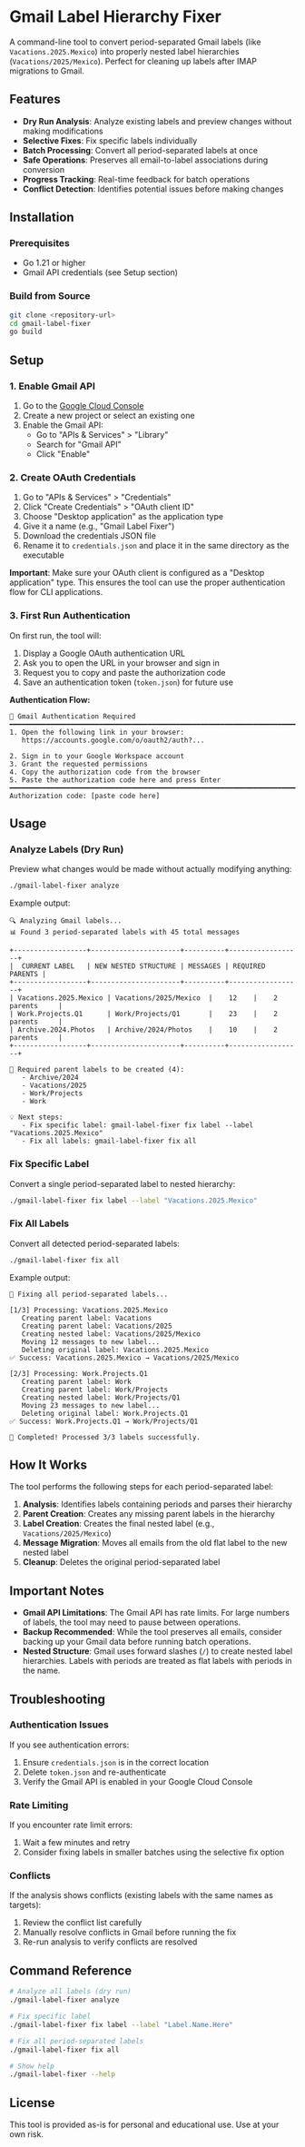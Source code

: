 # Gmail Label Hierarchy Fixer

A command-line tool to convert period-separated Gmail labels (like `Vacations.2025.Mexico`) into properly nested label hierarchies (`Vacations/2025/Mexico`). Perfect for cleaning up labels after IMAP migrations to Gmail.

## Features

- **Dry Run Analysis**: Analyze existing labels and preview changes without making modifications
- **Selective Fixes**: Fix specific labels individually 
- **Batch Processing**: Convert all period-separated labels at once
- **Safe Operations**: Preserves all email-to-label associations during conversion
- **Progress Tracking**: Real-time feedback for batch operations
- **Conflict Detection**: Identifies potential issues before making changes

## Installation

### Prerequisites

- Go 1.21 or higher
- Gmail API credentials (see Setup section)

### Build from Source

```bash
git clone <repository-url>
cd gmail-label-fixer
go build
```

## Setup

### 1. Enable Gmail API

1. Go to the [Google Cloud Console](https://console.cloud.google.com/)
2. Create a new project or select an existing one
3. Enable the Gmail API:
   - Go to "APIs & Services" > "Library"
   - Search for "Gmail API" 
   - Click "Enable"

### 2. Create OAuth Credentials

1. Go to "APIs & Services" > "Credentials"
2. Click "Create Credentials" > "OAuth client ID"
3. Choose "Desktop application" as the application type
4. Give it a name (e.g., "Gmail Label Fixer")
5. Download the credentials JSON file
6. Rename it to `credentials.json` and place it in the same directory as the executable

**Important**: Make sure your OAuth client is configured as a "Desktop application" type. This ensures the tool can use the proper authentication flow for CLI applications.

### 3. First Run Authentication

On first run, the tool will:
1. Display a Google OAuth authentication URL
2. Ask you to open the URL in your browser and sign in
3. Request you to copy and paste the authorization code
4. Save an authentication token (`token.json`) for future use

**Authentication Flow:**
```
🔐 Gmail Authentication Required
━━━━━━━━━━━━━━━━━━━━━━━━━━━━━━━━━━━━━━━━━━━━━━━━━━━━━━━━━━━━━━━━━━━━━━━━━━━━
1. Open the following link in your browser:
   https://accounts.google.com/o/oauth2/auth?...

2. Sign in to your Google Workspace account
3. Grant the requested permissions
4. Copy the authorization code from the browser
5. Paste the authorization code here and press Enter
━━━━━━━━━━━━━━━━━━━━━━━━━━━━━━━━━━━━━━━━━━━━━━━━━━━━━━━━━━━━━━━━━━━━━━━━━━━━
Authorization code: [paste code here]
```

## Usage

### Analyze Labels (Dry Run)

Preview what changes would be made without actually modifying anything:

```bash
./gmail-label-fixer analyze
```

Example output:
```
🔍 Analyzing Gmail labels...
📊 Found 3 period-separated labels with 45 total messages

+------------------+----------------------+----------+------------------+
|  CURRENT LABEL   | NEW NESTED STRUCTURE | MESSAGES | REQUIRED PARENTS |
+------------------+----------------------+----------+------------------+
| Vacations.2025.Mexico | Vacations/2025/Mexico  |    12    |    2 parents     |
| Work.Projects.Q1      | Work/Projects/Q1       |    23    |    2 parents     |
| Archive.2024.Photos   | Archive/2024/Photos    |    10    |    2 parents     |
+------------------+----------------------+----------+------------------+

📁 Required parent labels to be created (4):
   - Archive/2024
   - Vacations/2025
   - Work/Projects
   - Work

💡 Next steps:
   - Fix specific label: gmail-label-fixer fix label --label "Vacations.2025.Mexico"
   - Fix all labels: gmail-label-fixer fix all
```

### Fix Specific Label

Convert a single period-separated label to nested hierarchy:

```bash
./gmail-label-fixer fix label --label "Vacations.2025.Mexico"
```

### Fix All Labels

Convert all detected period-separated labels:

```bash
./gmail-label-fixer fix all
```

Example output:
```
🔧 Fixing all period-separated labels...

[1/3] Processing: Vacations.2025.Mexico
   Creating parent label: Vacations
   Creating parent label: Vacations/2025
   Creating nested label: Vacations/2025/Mexico
   Moving 12 messages to new label...
   Deleting original label: Vacations.2025.Mexico
✅ Success: Vacations.2025.Mexico → Vacations/2025/Mexico

[2/3] Processing: Work.Projects.Q1
   Creating parent label: Work
   Creating parent label: Work/Projects
   Creating nested label: Work/Projects/Q1
   Moving 23 messages to new label...
   Deleting original label: Work.Projects.Q1
✅ Success: Work.Projects.Q1 → Work/Projects/Q1

🎉 Completed! Processed 3/3 labels successfully.
```

## How It Works

The tool performs the following steps for each period-separated label:

1. **Analysis**: Identifies labels containing periods and parses their hierarchy
2. **Parent Creation**: Creates any missing parent labels in the hierarchy
3. **Label Creation**: Creates the final nested label (e.g., `Vacations/2025/Mexico`)
4. **Message Migration**: Moves all emails from the old flat label to the new nested label
5. **Cleanup**: Deletes the original period-separated label

## Important Notes

- **Gmail API Limitations**: The Gmail API has rate limits. For large numbers of labels, the tool may need to pause between operations.
- **Backup Recommended**: While the tool preserves all emails, consider backing up your Gmail data before running batch operations.
- **Nested Structure**: Gmail uses forward slashes (`/`) to create nested label hierarchies. Labels with periods are treated as flat labels with periods in the name.

## Troubleshooting

### Authentication Issues

If you see authentication errors:
1. Ensure `credentials.json` is in the correct location
2. Delete `token.json` and re-authenticate
3. Verify the Gmail API is enabled in your Google Cloud Console

### Rate Limiting

If you encounter rate limit errors:
1. Wait a few minutes and retry
2. Consider fixing labels in smaller batches using the selective fix option

### Conflicts

If the analysis shows conflicts (existing labels with the same names as targets):
1. Review the conflict list carefully
2. Manually resolve conflicts in Gmail before running the fix
3. Re-run analysis to verify conflicts are resolved

## Command Reference

```bash
# Analyze all labels (dry run)
./gmail-label-fixer analyze

# Fix specific label
./gmail-label-fixer fix label --label "Label.Name.Here"

# Fix all period-separated labels
./gmail-label-fixer fix all

# Show help
./gmail-label-fixer --help
```

## License

This tool is provided as-is for personal and educational use. Use at your own risk.
